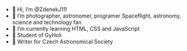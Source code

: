 - 👋 Hi, I’m @ZdenekJ11!
- 👀 I’m photographer, astronomer, programer 
Spaceflight, astronomy, science and technology fan
- 🌱 I’m currently learning HTML, CSS and JavaScript
- 🎒 Student of GyHoli
- 🌠 Writer for Czech Astronomical Society

<!---
ZdenekJ11/ZdenekJ11 is a ✨ special ✨ repository because its `README.md` (this file) appears on your GitHub profile.
You can click the Preview link to take a look at your changes.
--->
